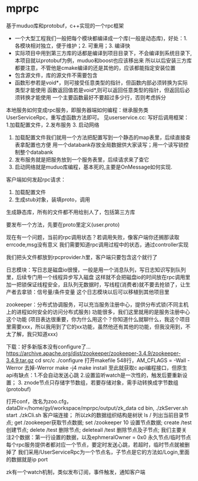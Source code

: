 # mprpc
基于muduo库和protobuf，c++实现的一个rpc框架


* 一个大型工程我们一般把每个模块都编译成一个库(一般是动态库)，好处：1.各模块相对独立，便于维护；2. 可重用；3. 编译快
* 实际项目中用到第三方库的话都是编译到项目目录下，不会编译到系统目录下,本项目就以protobuf为例，muduo和boost也应该移出来
所以以后安装三方库都要注意，不管他是cmake编译的还是其他的，应该都能指定安装位置
* 包含源文件，库的源文件不需要包含
* 函数形参若是void*，则可接受任意类型的指针，但函数内部必须转换为实际类型才能使用
函数返回值若是void*,则可以返回任意类型的指针，但返回后必须转换才能使用
一个主要函数最好不要超过多少行，否则考虑拆分


本地服务如何变成rpc服务，即服务器端如何编程：继承服务类UserServiceRpc，重写虚函数方法即可。
见userservice.cc: 写好后调用框架：1.加载配置文件，2.发布服务 3. 启动网络
1. 加载配置文件我们就用一个方法把配置写到一个静态的map表里，后续直接查表拿配置也方便
用一个databank存放全局数据供大家读写；用一个读写锁控制整个databank
2. 发布服务就是把服务放到一个服务表里，后续请求来了查它
3. 启动网络就是muduo库编程，基本死的,主要是OnMessage如何实现.

客户端如何发起rpc请求：
1. 加载配置文件
2. 生成stub对象，装填proto，调用

生成静态库，所有的文件都不用给别人了，包括第三方库

要发布一个方法，先要在proto里定义(user.proto)

现在有一个问题，当前的rpc调用状态？若调用失败，像客户端你还搁那读取errcode,msg没有意义
我们需要知道rpc调用过程中的状态，通过controller实现

我们把头文件都放到rpcprovider.h里，客户端只要包含这个就行了

日志模块：写日志是磁盘io很慢，一般是用一个消息队列，写日志知识写到队列里，后续专门用一个线程异步写入磁盘
这样就不会把磁盘io的时间放在rpc调用里
加一把锁保证线程安全，且队列无数据时，写线程(消费者)就不要去抢锁了，让生产者去拿锁：信号量/条件变量
这个日志模块以后可以移植到其他项目里

zookeeper：分布式协调服务，可以充当服务注册中心，提供分布式锁(不同主机上的进程如何安全的访问分布式服务)
功能很多，我们这里就用的是服务注册中心这个功能
(项目表达很重要，你为什么用这个？你知道什么就聊什么，我这个项目里需要xxx，所以我用到了它的xx功能，虽然他还有其他的功能，但我没用到，不太了解，我只知道xxx)

下载：好多新版本没有configure了...
https://archive.apache.org/dist/zookeeper/zookeeper-3.4.9/zookeeper-3.4.9.tar.gz
cd src/c
./configure
打开makefile 548行，AM_CFLAGS = -Wall -Werror  去掉-Werror
make -j4
make install
至此就获取c api编程接口，但原生api有缺点：1.不会自动发送心跳 2.设置监听watch是一次性的，触发后要重新设置；
3. znode节点只存储字节数组，若要存储对象，需手动转换成字节数组(protobuf)

打开conf，改名为zoo.cfg，dataDir=/home/gyl/workspace/mprpc/output/zk_data
cd bin, ./zkServer.sh start
./zkCli.sh 客户端连接；
所以zk的数据组织结构是树状
ls / 列出当前目录节点; get /zookeeper获取节点数据; 
set /zookeeper 10 设置节点数据; 
create /test 创建节点; delete /test 删除节点; deleteall /test 删除节点及子节点;
我们主要关注2个数据：第一行设置的数据，以及ephmeralOwner = 0x0 永久节点/临时节点
每个rpc服务提供者都对应一个节点，要定时发送心跳，若超时，临时节点就被删掉了
我们采用/UserServiceRpc为一个节点名，子节点是它的方法如/Login,里面的数据就是ip port


zk有一个watch机制，类似发布订阅，事件触发，通知客户端

